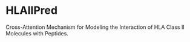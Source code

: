 # HLAIIPred
Cross-Attention Mechanism for Modeling the Interaction of HLA Class II Molecules with Peptides.
